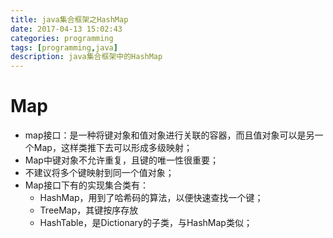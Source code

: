 ```yaml
---
title: java集合框架之HashMap
date: 2017-04-13 15:02:43
categories: programming
tags: [programming,java]
description: java集合框架中的HashMap
---
```


# Map

- map接口：是一种将键对象和值对象进行关联的容器，而且值对象可以是另一个Map，这样类推下去可以形成多级映射；
- Map中键对象不允许重复，且键的唯一性很重要；
- 不建议将多个键映射到同一个值对象；
- Map接口下有的实现集合类有：
  - HashMap，用到了哈希码的算法，以便快速查找一个键；
  - TreeMap，其键按序存放
  - HashTable，是Dictionary的子类，与HashMap类似；
  